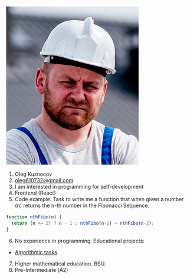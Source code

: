 ![photo](./logo.jpg)
1. Oleg Kuznecov
2. oleg610732@gmail.com
3. I am interested in programming for self-development
4. Frontend (React)
5. Code example. Task to write me a function that when given a number (n) returns the n-th number in the Fibonacci Sequence.
```javascript
function nthFibo(n) {
  return (n <= 2) ? n - 1 : nthFibo(n-1) + nthFibo(n-2);
}
```
6. No experience in programming. Educational projects:
* [Algorithmic tasks](https://github.com/oleg610732/basic-js )
7. Higher mathematical education. BSU.
8. Pre-Intermediate (А2)
